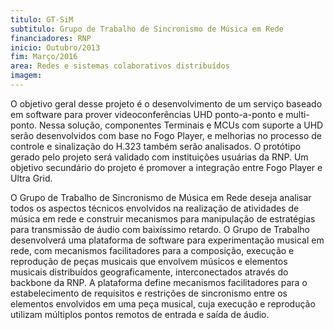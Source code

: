 ```yaml
---
titulo: GT-SiM
subtitulo: Grupo de Trabalho de Sincronismo de Música em Rede
financiadores: RNP
inicio: Outubro/2013
fim: Março/2016
area: Redes e sistemas colaborativos distribuídos
imagem: 
---
```


O objetivo geral desse projeto é o desenvolvimento de um serviço baseado em software para prover videoconferências UHD ponto-a-ponto e multi-ponto. Nessa solução, componentes Terminais e MCUs com suporte a UHD serão desenvolvidos com base no Fogo Player, e melhorias no processo de controle e sinalização do H.323 também serão analisados. O protótipo gerado pelo projeto será validado com instituições usuárias da RNP. Um objetivo secundário do projeto é promover a integração entre Fogo Player e Ultra Grid.

O Grupo de Trabalho de Sincronismo de Música em Rede deseja analisar todos os aspectos técnicos envolvidos na realização de atividades de música em rede e construir mecanismos para manipulação de estratégias para transmissão de áudio com baixíssimo retardo. O Grupo de Trabalho desenvolverá uma plataforma de software para experimentação musical em rede, com mecanismos facilitadores para a composição, execução e reprodução de peças musicais que envolvem músicos e elementos musicais distribuídos geograficamente, interconectados através do backbone da RNP. A plataforma define mecanismos facilitadores para o estabelecimento de requisitos e restrições de sincronismo entre os elementos envolvidos em uma peça musical, cuja execução e reprodução utilizam múltiplos pontos remotos de entrada e saída de áudio.